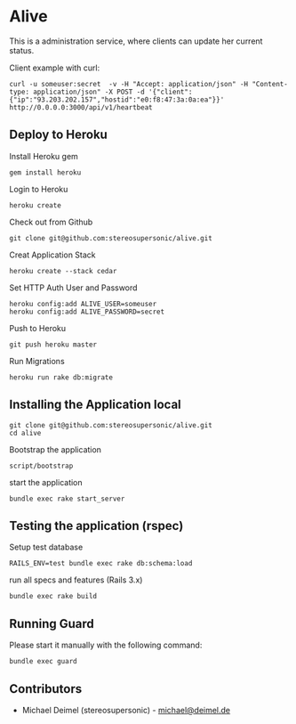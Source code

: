 Alive
===========    

This is a administration service, where clients can update her current status.  

Client example with curl:  

    curl -u someuser:secret  -v -H "Accept: application/json" -H "Content-type: application/json" -X POST -d '{"client":{"ip":"93.203.202.157","hostid":"e0:f8:47:3a:0a:ea"}}' http://0.0.0.0:3000/api/v1/heartbeat

Deploy to Heroku
--------------------------

Install Heroku gem

    gem install heroku 
    
Login to Heroku 

    heroku create

Check out from Github
 
    git clone git@github.com:stereosupersonic/alive.git

Creat Application Stack  

    heroku create --stack cedar

Set HTTP Auth User and Password  

    heroku config:add ALIVE_USER=someuser
    heroku config:add ALIVE_PASSWORD=secret
    
Push to Heroku  

    git push heroku master
    
Run Migrations   

    heroku run rake db:migrate


Installing the Application local
--------------------------

    git clone git@github.com:stereosupersonic/alive.git
    cd alive 
    
Bootstrap the application  

    script/bootstrap 

start the application

    bundle exec rake start_server  


Testing the application (rspec)
-----------------------

Setup test database

    RAILS_ENV=test bundle exec rake db:schema:load     

run all specs and features (Rails 3.x)
    
    bundle exec rake build

    
Running Guard
---------------

Please start it manually with the following command:

    bundle exec guard  

Contributors
------------

* Michael Deimel (stereosupersonic) - [michael@deimel.de](mailto:michael@deimel.de)  